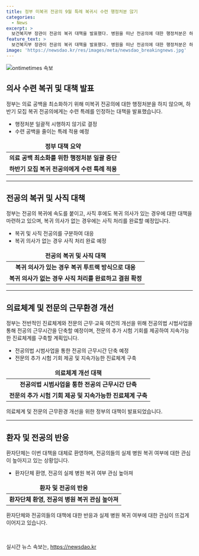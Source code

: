 ```yaml
---
title: 정부 미복귀 전공의 9월 특례 복귀시 수련 행정처분 않기
categories:
  - News
excerpt: >
  보건복지부 장관이 전공의 복귀 대책을 발표했다. 병원을 떠난 전공의에 대한 행정처분은 하지 않고, 복귀 의사가 있는 전공의들에게 특례를 적용하여 의료 공백을 최소화할 계획이다. 정부는 복귀 절차를 가속화하고, 전공의 근무조건 개선과 특례 기준을 마련하기로 했다. 이에 대해 환자단체는 필요한 조치로 평가했지만, 전공의들의 실제 복귀 여부는 미지수다. 하지만, 전공의들이 병원으로 돌아온 뒤 정책적으로 참여하는 것이 중요하다는 지적도 나왔다.
feature_text: >
  보건복지부 장관이 전공의 복귀 대책을 발표했다. 병원을 떠난 전공의에 대한 행정처분은 하지 않고, 복귀 의사가 있는 전공의들에게 특례를 적용하여 의료 공백을 최소화할 계획이다. 정부는 복귀 절차를 가속화하고, 전공의 근무조건 개선과 특례 기준을 마련하기로 했다. 이에 대해 환자단체는 필요한 조치로 평가했지만, 전공의들의 실제 복귀 여부는 미지수다. 하지만, 전공의들이 병원으로 돌아온 뒤 정책적으로 참여하는 것이 중요하다는 지적도 나왔다.
image: 'https://newsdao.kr/res/images/meta/newsdao_breakingnews.jpg'
---
```


<p><img src="https://newsdao.kr/res/images/meta/newsdao_breakingnews.jpg" alt="ontimetimes 속보" /></p>

<h2 data-ke-size="size26">의사 수련 복귀 및 대책 발표</h2>

<p data-ke-size="size16">정부는 의료 공백을 최소화하기 위해 미복귀 전공의에 대한 행정처분을 하지 않으며, 하반기 모집 복귀 전공의에게는 수련 특례를 인정하는 대책을 발표했습니다.</p>

<ul>
<li>행정처분 일괄적 시행하지 않기로 결정</li>
<li>수련 공백을 줄이는 특례 적용 예정</li>
</ul>

<table>
<thead>
<tr>
<td style="text-align: center; height: 17px;"><b>정부 대책 요약</b></td>
</tr>
</thead>
<tbody>
<tr>
<td style="text-align: center; height: 17px;"><b>의료 공백 최소화를 위한 행정처분 일괄 중단</b></td>
</tr>
<tr>
<td style="text-align: center; height: 17px;"><b>하반기 모집 복귀 전공의에게 수련 특례 적용</b></td>
</tr>
</tbody>
</table>

<hr>

<h2 data-ke-size="size26">전공의 복귀 및 사직 대책</h2>

<p data-ke-size="size16">정부는 전공의 복귀에 속도를 붙이고, 사직 후에도 복귀 의사가 있는 경우에 대한 대책을 마련하고 있으며, 복귀 의사가 없는 경우에는 사직 처리를 완료할 예정입니다.</p>

<ul>
<li>복귀 및 사직 전공의를 구분하여 대응</li>
<li>복귀 의사가 없는 경우 사직 처리 완료 예정</li>
</ul>

<table>
<thead>
<tr>
<td style="text-align: center; height: 17px;"><b>전공의 복귀 및 사직 대책</b></td>
</tr>
</thead>
<tbody>
<tr>
<td style="text-align: center; height: 17px;"><b>복귀 의사가 있는 경우 복귀 투트랙 방식으로 대응</b></td>
</tr>
<tr>
<td style="text-align: center; height: 17px;"><b>복귀 의사가 없는 경우 사직 처리를 완료하고 결원 확정</b></td>
</tr>
</tbody>
</table>

<hr>

<h2 data-ke-size="size26">의료체계 및 전문의 근무환경 개선</h2>

<p data-ke-size="size16">정부는 전반적인 진료체계와 전문의 근무·교육 여건의 개선을 위해 전공의법 시범사업을 통해 전공의 근무시간을 단축할 예정이며, 전문의 추가 시험 기회를 제공하여 지속가능한 진료체계를 구축할 계획입니다.</p>

<ul>
<li>전공의법 시범사업을 통한 전공의 근무시간 단축 예정</li>
<li>전문의 추가 시험 기회 제공 및 지속가능한 진료체계 구축</li>
</ul>

<table>
<thead>
<tr>
<td style="text-align: center; height: 17px;"><b>의료체계 개선 대책</b></td>
</tr>
</thead>
<tbody>
<tr>
<td style="text-align: center; height: 17px;"><b>전공의법 시범사업을 통한 전공의 근무시간 단축</b></td>
</tr>
<tr>
<td style="text-align: center; height: 17px;"><b>전문의 추가 시험 기회 제공 및 지속가능한 진료체계 구축</b></td>
</tr>
</tbody>
</table>

<p data-ke-size="size16">의료체계 및 전문의 근무환경 개선을 위한 정부의 대책이 발표되었습니다.</p>

<hr>

<h2 data-ke-size="size26">환자 및 전공의 반응</h2>

<p data-ke-size="size16">환자단체는 이번 대책을 대체로 환영하며, 전공의들의 실제 병원 복귀 여부에 대한 관심이 높아지고 있는 상황입니다.</p>

<ul>
<li>환자단체 환영, 전공의 실제 병원 복귀 여부 관심 높아져</li>
</ul>

<table>
<thead>
<tr>
<td style="text-align: center; height: 17px;"><b>환자 및 전공의 반응</b></td>
</tr>
</thead>
<tbody>
<tr>
<td style="text-align: center; height: 17px;"><b>환자단체 환영, 전공의 병원 복귀 관심 높아져</b></td>
</tr>
</tbody>
</table>

<p data-ke-size="size16">환자단체와 전공의들의 대책에 대한 반응과 실제 병원 복귀 여부에 대한 관심이 뜨겁게 이어지고 있습니다.</p>

<p data-ke-size="size16">&nbsp;</p>
실시간 뉴스 속보는, <a href="https://newsdao.kr" rel="dofollow">https://newsdao.kr</a>


